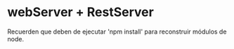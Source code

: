 
# webServer + RestServer

Recuerden que deben de ejecutar 'npm install' para reconstruir
módulos de node.